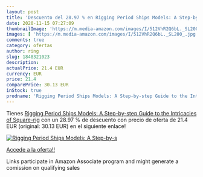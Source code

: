 ```yaml
---
layout: post
title: 'Descuento del 28.97 % en Rigging Period Ships Models: A Step-by-s'
date: 2020-11-15 07:27:09
thumbnailImage: 'https://m.media-amazon.com/images/I/512VhR2Q6bL._SL200_.jpg'
images: [ 'https://m.media-amazon.com/images/I/512VhR2Q6bL._SL200_.jpg' ]
comments: true
category: ofertas
author: ring
slug: 1848321023
description:
actualPrice: 21.4 EUR
currency: EUR
price: 21.4
comparePrice: 30.13 EUR
inStock: true
prodname: 'Rigging Period Ships Models: A Step-by-step Guide to the Intricacies of Square-rig'
---
```


Tienes [Rigging Period Ships Models: A Step-by-step Guide to the Intricacies of Square-rig](https://www.amazon.es/dp/1848321023/?tag=tolees-21) con un 28.97 % de descuento con precio de oferta de 21.4 EUR (original: 30.13 EUR) en el siguiente enlace!

[![Rigging Period Ships Models: A Step-by-s](https://m.media-amazon.com/images/I/512VhR2Q6bL._SL200_.jpg)](https://www.amazon.es/dp/1848321023/?tag=tolees-21)

[Accede a la oferta!!](https://www.amazon.es/dp/1848321023/?tag=tolees-21)

Links participate in Amazon Associate program and might generate a comission on qualifying sales


